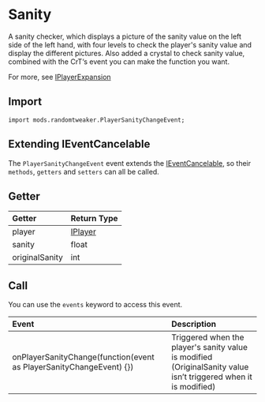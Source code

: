 # Sanity

A sanity checker, which displays a picture of the sanity value on the left side of the left hand,
with four levels to check the player's sanity value and display the different pictures. Also added a
crystal to check sanity value, combined with the CrT‘s event you can make the function you want.

For more, see [IPlayerExpansion](IPlayerExpansion.md#sanity)

## Import

```zenscript
import mods.randomtweaker.PlayerSanityChangeEvent;
```

## Extending IEventCancelable

The `PlayerSanityChangeEvent` event extends
the [IEventCancelable](https://docs.blamejared.com/1.12/en/Vanilla/Events/Events/IEventCancelable/),
so their `methods`, `getters` and `setters` can all be called.

## Getter

| Getter  | Return Type |
| :------------- | :------ |
| player         | [IPlayer](https://docs.blamejared.com/1.12/en/Vanilla/Players/IPlayer/) |
| sanity         | float   |
| originalSanity | int     |

## Call

You can use the `events` keyword to access this event.

| Event | Description |
| :------- | :-------- |
| onPlayerSanityChange(function(event as PlayerSanityChangeEvent) {}) | Triggered when the player's sanity value is modified (OriginalSanity value  isn’t triggered when it is modified) |
